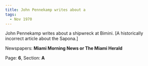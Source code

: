 ```yaml
---  
title: John Pennekamp writes about a  
tags:  
  - Nov 1970  
---  
```

  
John Pennekamp writes about a shipwreck at Bimini. [A historically incorrect article about the Sapona.]  
  
Newspapers: **Miami Morning News or The Miami Herald**  
  
Page: **6**, Section: **A** 

